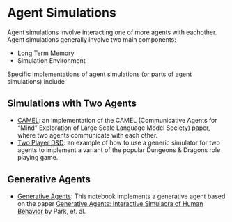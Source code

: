 # Agent Simulations

Agent simulations involve interacting one of more agents with eachother.
Agent simulations generally involve two main components:

- Long Term Memory
- Simulation Environment

Specific implementations of agent simulations (or parts of agent simulations) include

## Simulations with Two Agents
- [CAMEL](agent_simulations/camel_role_playing.ipynb): an implementation of the CAMEL (Communicative Agents for “Mind” Exploration of Large Scale Language Model Society) paper, where two agents communicate with each other.
- [Two Player D&D](agent_simulations/two_player_dnd.ipynb): an example of how to use a generic simulator for two agents to implement a variant of the popular Dungeons & Dragons role playing game.

## Generative Agents
- [Generative Agents](agent_simulations/characters.ipynb): This notebook implements a generative agent based on the paper [Generative Agents: Interactive Simulacra of Human Behavior](https://arxiv.org/abs/2304.03442) by Park, et. al.
